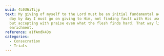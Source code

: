 ```yaml
---
uuid: 4L0U6iTijp
text: My giving of myself to the Lord must be an initial fundamental act. Then
  day by day I must go on giving to Him, not finding fault with His use of me,
  but accepting with praise even what the flesh finds hard. That way lies true
  enrichment.
reference: aIfAndk4Ds
categories:
  - Consecration
  - Trials
---
```

